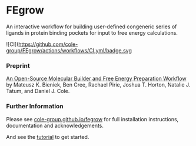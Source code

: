 # FEgrow
An interactive workflow for building user-defined congeneric series of ligands in protein binding pockets for input to free energy calculations.

![CI](https://github.com/cole-group/FEgrow/actions/workflows/CI.yml/badge.svg

### Preprint

[An Open-Source Molecular Builder and Free Energy Preparation Workflow](https://doi.org/10.26434/chemrxiv-2022-hr5q4) by Mateusz K. Bieniek, Ben Cree, Rachael Pirie, Joshua T. Horton, Natalie J. Tatum, and Daniel J. Cole.


### Further Information

Please see [cole-group.github.io/fegrow](https://cole-group.github.io/FEgrow) for full installation instructions, documentation and acknowledgements.

And see the [tutorial](https://github.com/cole-group/FEgrow/tree/master/notebooks) to get started.
